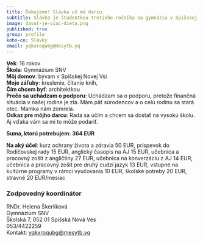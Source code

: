 ```yaml
---
title: Ďakujeme! Slávka už má darcu. 
subtitle: Slávka je študentkou tretieho ročníka na gymnáziu v Spišskej Novej Vsi.  
image: davat-je-viac-dieta.png
published: true
group: profile
koho-co: Slávky
email: yqkxroqubg@mesytb.yq
---
```

**Vek**: 16 rokov  
**Škola**: Gymnázium SNV        
**Môj domov**: bývam v Spišskej Novej Vsi  
**Moje záľuby**: kreslenie, čítanie kníh,   
**Čím chcem byť**: architektkou  
**Prečo sa uchádzam o podporu**: Uchádzam sa o podporu, pretože finančná situácia v našej rodine je zlá. Mám päť súrodencov a o celú rodinu sa stará otec. Mamka nám zomrela.  
**Odkaz pre môjho darcu**: Rada sa učím a chcem sa dostať na vysokú školu. Aj vďaka vám sa mi to môže podariť. 

**Suma, ktorú potrebujem: 364 EUR** 

**Na aký účel**: kurz ochrany života a zdravia 50 EUR, príspevok do Rodičovskej rady 15 EUR, anglický časopis na AJ  15 EUR, učebnica a pracovný zošit z angličtiny 27 EUR,
učebnica na konverzáciu z AJ 14 EUR, učebnica a pracovný zošit pre druhý cudzí jazyk 13 EUR, vstupné na kultúrne programy v rámci vyučovania 10 EUR, školské potreby 20 EUR, stravné 20 EUR/mesiac

### Zodpovedný koordinátor

RNDr. Helena Škerlíková  
Gymnázium SNV  
Školská 7, 052 01 Spišská Nová Ves  
053/4422259  
Kontakt: <yqkxroqubg@mesytb.yq>  

